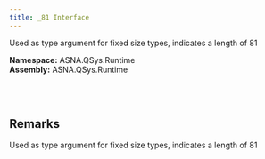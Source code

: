 ```yaml
---
title: _81 Interface
---
```


Used as type argument for fixed size types, indicates a length of 81

**Namespace:** ASNA.QSys.Runtime <br/>
**Assembly:** ASNA.QSys.Runtime

<br>
<br>

## Remarks

Used as type argument for fixed size types, indicates a length of 81

[//]: # ($$TODO: Complete the Remarks section.)

<br>
<br>


